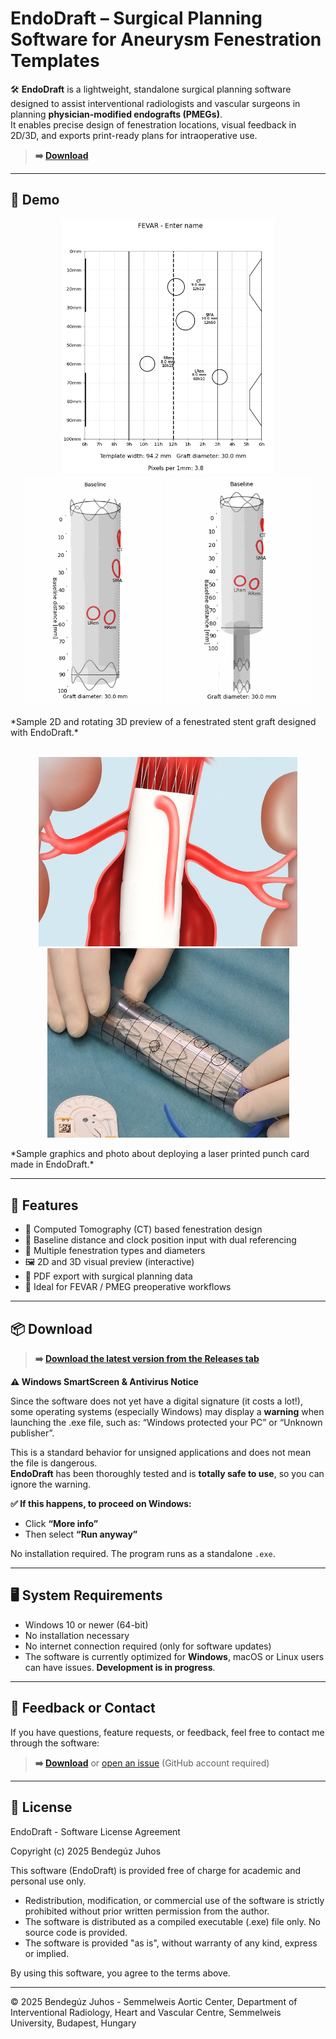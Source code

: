 # EndoDraft – Surgical Planning Software for Aneurysm Fenestration Templates

🛠️ **EndoDraft** is a lightweight, standalone surgical planning software designed to assist interventional radiologists and vascular surgeons in planning **physician-modified endografts (PMEGs)**.  
It enables precise design of fenestration locations, visual feedback in 2D/3D, and exports print-ready plans for intraoperative use.
> **➡️ [Download](#-download)**
---

## 🎥 Demo

<!-- ![3D Model Preview](./media/punchplan_demo_inf.gif) -->
<p align="center">
  <img src="./media/2d_view.PNG" width="340"/>
  <img src="./media/punchplan_demo_tube_inf.gif" width="223"/>
  <img src="./media/punchplan_demo_bif_inf.gif" width="237"/>
</p>
*Sample 2D and rotating 3D preview of a fenestrated stent graft designed with EndoDraft.*
<br><br>
<p align="center">
  <img src="./media/sample_aaa.png" width="414"/>
  <img src="./media/punchplan_method.jpg" width="387"/>
</p>
*Sample graphics and photo about deploying a laser printed punch card made in EndoDraft.*

---

## 🚀 Features

- 🧭 Computed Tomography (CT) based fenestration design
- 📏 Baseline distance and clock position input with dual referencing
- 🎯 Multiple fenestration types and diameters
- 🖼 2D and 3D visual preview (interactive)
- 📄 PDF export with surgical planning data
- 🧠 Ideal for FEVAR / PMEG preoperative workflows

---

## 📦 Download

> **➡️ [Download the latest version from the Releases tab](https://github.com/BenBalder/PUNCHplan/releases)**

**⚠️ Windows SmartScreen & Antivirus Notice**<br>

Since the software does not yet have a digital signature (it costs a lot!), some operating systems (especially Windows) may display a **warning** when launching the .exe file, such as:
“Windows protected your PC” or “Unknown publisher”.

This is a standard behavior for unsigned applications and does not mean the file is dangerous.<br>
**EndoDraft** has been thoroughly tested and is **totally safe to use**, so you can ignore the warning.

**✅ If this happens, to proceed on Windows:**

- Click **“More info”**
- Then select **“Run anyway”**

No installation required. The program runs as a standalone `.exe`.

---

## 🖥 System Requirements

- Windows 10 or newer (64-bit)
- No installation necessary
- No internet connection required (only for software updates)
- The software is currently optimized for **Windows**, macOS or Linux users can have issues. **Development is in progress**.

---

## 📧 Feedback or Contact

If you have questions, feature requests, or feedback, feel free to contact me through the software:

> **➡️ [Download](#-download)**  or [open an issue](https://github.com/BenBalder/PUNCHplan/issues) (GitHub account required)

---

## 📜 License
EndoDraft - Software License Agreement

Copyright (c) 2025 Bendegúz Juhos

This software (EndoDraft) is provided free of charge for academic and personal use only.

- Redistribution, modification, or commercial use of the software is strictly prohibited without prior written permission from the author.
- The software is distributed as a compiled executable (.exe) file only. No source code is provided.
- The software is provided "as is", without warranty of any kind, express or implied.

By using this software, you agree to the terms above.

---

© 2025 Bendegúz Juhos - Semmelweis Aortic Center, Department of Interventional Radiology, Heart and Vascular Centre, Semmelweis University, Budapest, Hungary


